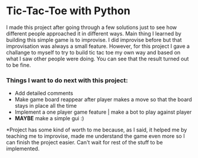 # Tic-Tac-Toe with Python

I made this project after going through a few solutions just to see how different people approached it in different ways.
Main thing I learned by building this simple game is to improvise. I did improvise before but that improvisation was always a small feature. However, for this project I gave a challange to myself to try to build tic tac toe my own way and based on what I saw other people were doing. 
You can see that the result turned out to be fine.

### Things I want to do next with this project:
 + Add detailed comments
 + Make game board reappear after player makes a move so that the board stays in place all the time
 + Implement a one player game feature | make a bot to play against player
 + **MAYBE** make a simple gui :)
 
*Project has some kind of worth to me because, as I said, it helped me by teaching me to improvise, made me understand the game even more so I can finish the project easier.
Can't wait for rest of the stuff to be implemented.
 
